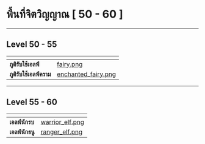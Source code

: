 # พื้นที่จิตวิญญาณ \[ 50 - 60 ]

***

## Level 50 - 55 <a href="#level-1-5" id="level-1-5"></a>

<table data-card-size="large" data-view="cards" data-full-width="true"><thead><tr><th></th><th data-hidden data-card-cover data-type="files"></th></tr></thead><tbody><tr><td><strong>ภูติรับใช้เอลฟ์</strong></td><td><a href="../.gitbook/assets/fairy.png">fairy.png</a></td></tr><tr><td><strong>ภูติรับใช้เอลฟ์คราม</strong></td><td><a href="../.gitbook/assets/enchanted_fairy.png">enchanted_fairy.png</a></td></tr></tbody></table>

***

## Level 55 - 60 <a href="#level-1-5" id="level-1-5"></a>

<table data-card-size="large" data-view="cards" data-full-width="true"><thead><tr><th></th><th data-hidden data-card-cover data-type="files"></th></tr></thead><tbody><tr><td><strong>เอลฟ์นักรบ</strong></td><td><a href="../.gitbook/assets/warrior_elf.png">warrior_elf.png</a></td></tr><tr><td><strong>เอลฟ์นักธนู</strong></td><td><a href="../.gitbook/assets/ranger_elf.png">ranger_elf.png</a></td></tr></tbody></table>
